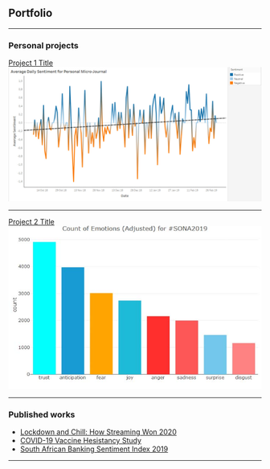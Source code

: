 ## Portfolio

---

### Personal projects

[Project 1 Title](/Daylio/index.nb.html)
<img src="/Daylio/avgdailysentiment.jpg?raw=true"/>

---
[Project 2 Title](/sona19/index.nb.html)
<img src="/sona19/sentiment.jpg?raw=true"/>

---

### Published works

- [Lockdown and Chill: How Streaming Won 2020](https://dvh1deh6tagwk.cloudfront.net/finder-us/wp-uploads/sites/3/2020/12/new_pdf.pdf)
- [COVID-19 Vaccine Hesistancy Study](https://www.brandseye.com/research/covid-vaccine-hesitancy-sentiment-twitter-us-uk/)
- [South African Banking Sentiment Index 2019](https://media.trustradius.com/product-downloadables/PT/VX/KT7MP1PLAZXX.pdf)

---



